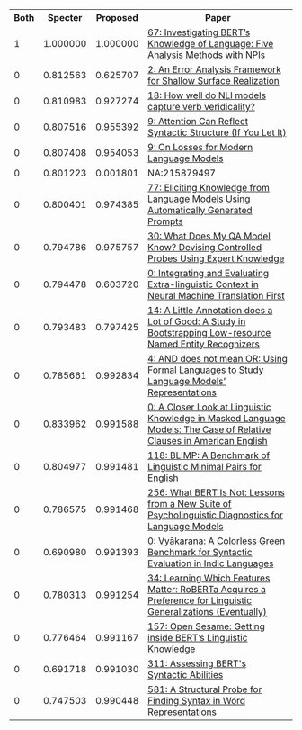 <html><table><tr>
<th>Both</th>
<th>Specter</th>
<th>Proposed</th>
<th>Paper</th>
</tr>
<tr>
<td>1</td>
<td>1.000000</td>
<td>1.000000</td>
<td><a href="https://www.semanticscholar.org/paper/3cd331c997e90f737810aad6fcce4d993315189f">67: Investigating BERT’s Knowledge of Language: Five Analysis Methods with NPIs</a></td>
</tr>
<tr>
<td>0</td>
<td>0.812563</td>
<td>0.625707</td>
<td><a href="https://www.semanticscholar.org/paper/47eaee2118831c958ce696f91139710bbecde229">2: An Error Analysis Framework for Shallow Surface Realization</a></td>
</tr>
<tr>
<td>0</td>
<td>0.810983</td>
<td>0.927274</td>
<td><a href="https://www.semanticscholar.org/paper/cc8a93f934b39ffb437ab6a72ddc2549cf6c1360">18: How well do NLI models capture verb veridicality?</a></td>
</tr>
<tr>
<td>0</td>
<td>0.807516</td>
<td>0.955392</td>
<td><a href="https://www.semanticscholar.org/paper/0e6165ec3151e7e758d4ac90e0e009a4e3bbbebd">9: Attention Can Reflect Syntactic Structure (If You Let It)</a></td>
</tr>
<tr>
<td>0</td>
<td>0.807408</td>
<td>0.954053</td>
<td><a href="https://www.semanticscholar.org/paper/9a5938af01b4d83793b6743c3f7560b36c6a212f">9: On Losses for Modern Language Models</a></td>
</tr>
<tr>
<td>0</td>
<td>0.801223</td>
<td>0.001801</td>
<td>NA:215879497</td>
</tr>
<tr>
<td>0</td>
<td>0.800401</td>
<td>0.974385</td>
<td><a href="https://www.semanticscholar.org/paper/b68b2e81ae2de647394ec05ee62ecf108bf2b50a">77: Eliciting Knowledge from Language Models Using Automatically Generated Prompts</a></td>
</tr>
<tr>
<td>0</td>
<td>0.794786</td>
<td>0.975757</td>
<td><a href="https://www.semanticscholar.org/paper/5a9001cdccdb8b1de227a45eccc503d32d1a2464">30: What Does My QA Model Know? Devising Controlled Probes Using Expert Knowledge</a></td>
</tr>
<tr>
<td>0</td>
<td>0.794478</td>
<td>0.603720</td>
<td><a href="https://www.semanticscholar.org/paper/cead64ab532cae2792a9cc0eb60fb161c5a1db36">0: Integrating and Evaluating Extra-linguistic Context in Neural Machine Translation First</a></td>
</tr>
<tr>
<td>0</td>
<td>0.793483</td>
<td>0.797425</td>
<td><a href="https://www.semanticscholar.org/paper/ea77b71385648f5c6ea533a0e3685f0e76302eba">14: A Little Annotation does a Lot of Good: A Study in Bootstrapping Low-resource Named Entity Recognizers</a></td>
</tr>
<tr>
<td>0</td>
<td>0.785661</td>
<td>0.992834</td>
<td><a href="https://www.semanticscholar.org/paper/7ddb18fc67f13ff8ea5467bc04eb41666f8e7cb8">4: AND does not mean OR: Using Formal Languages to Study Language Models’ Representations</a></td>
</tr>
<tr>
<td>0</td>
<td>0.833962</td>
<td>0.991588</td>
<td><a href="https://www.semanticscholar.org/paper/4bda9767c11a97a3d1a83577cb8ec94f16ceccb5">0: A Closer Look at Linguistic Knowledge in Masked Language Models: The Case of Relative Clauses in American English</a></td>
</tr>
<tr>
<td>0</td>
<td>0.804977</td>
<td>0.991481</td>
<td><a href="https://www.semanticscholar.org/paper/b56e2e7b93be127c953b6ad18230d5905051d23b">118: BLiMP: A Benchmark of Linguistic Minimal Pairs for English</a></td>
</tr>
<tr>
<td>0</td>
<td>0.786575</td>
<td>0.991468</td>
<td><a href="https://www.semanticscholar.org/paper/a0e49f65b6847437f262c59d0d399255101d0b75">256: What BERT Is Not: Lessons from a New Suite of Psycholinguistic Diagnostics for Language Models</a></td>
</tr>
<tr>
<td>0</td>
<td>0.690980</td>
<td>0.991393</td>
<td><a href="https://www.semanticscholar.org/paper/53396f5401e1b0bd3ba2f2ba69bc09ce1034fc09">0: Vyākarana: A Colorless Green Benchmark for Syntactic Evaluation in Indic Languages</a></td>
</tr>
<tr>
<td>0</td>
<td>0.780313</td>
<td>0.991254</td>
<td><a href="https://www.semanticscholar.org/paper/055fac05cd424e7b1bdcd359ff7980ca8d938ef3">34: Learning Which Features Matter: RoBERTa Acquires a Preference for Linguistic Generalizations (Eventually)</a></td>
</tr>
<tr>
<td>0</td>
<td>0.776464</td>
<td>0.991167</td>
<td><a href="https://www.semanticscholar.org/paper/165d51a547cd920e6ac55660ad5c404dcb9562ed">157: Open Sesame: Getting inside BERT’s Linguistic Knowledge</a></td>
</tr>
<tr>
<td>0</td>
<td>0.691718</td>
<td>0.991030</td>
<td><a href="https://www.semanticscholar.org/paper/efeab0dcdb4c1cce5e537e57745d84774be99b9a">311: Assessing BERT's Syntactic Abilities</a></td>
</tr>
<tr>
<td>0</td>
<td>0.747503</td>
<td>0.990448</td>
<td><a href="https://www.semanticscholar.org/paper/455a8838cde44f288d456d01c76ede95b56dc675">581: A Structural Probe for Finding Syntax in Word Representations</a></td>
</tr>
</table></html>
